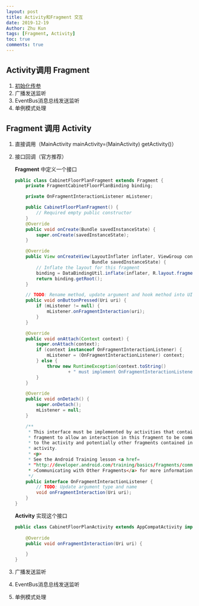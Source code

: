 ```yaml
---
layout: post
title: Activity和Fragment 交互
date: 2019-12-19
Author: Zhu Kun
tags: [Fragment, Activity]
toc: true
comments: true
---
```


## Activity调用 Fragment

1. [初始化传参](onenote:#Fragment构造参数传参&section-id={4DEA1A81-5A6F-CC40-8F58-51AB33411D8C}&page-id={0469E712-E9E9-441C-851B-1B441F258272}&end&base-path=https://d.docs.live.net/f634f5cd1abdf5be/文档/ZhuKun/Android/Fragment.one)
2. 广播发送监听
3. EventBus消息总线发送监听
4. 单例模式处理



## Fragment 调用 Activity

1. 直接调用（MainActivity     mainActivity=(MainActivity) getActivity()）

2. 接口回调（官方推荐）

   **Fragment** 中定义一个接口

   ```java
   public class CabinetFloorPlanFragment extends Fragment {
       private FragmentCabinetFloorPlanBinding binding;
   
       private OnFragmentInteractionListener mListener;
   
       public CabinetFloorPlanFragment() {
           // Required empty public constructor
       }
       @Override
       public void onCreate(Bundle savedInstanceState) {
           super.onCreate(savedInstanceState);
       }
   
       @Override
       public View onCreateView(LayoutInflater inflater, ViewGroup container,
                                Bundle savedInstanceState) {
           // Inflate the layout for this fragment
           binding = DataBindingUtil.inflate(inflater, R.layout.fragment_cabinet_floor_plan, container, false);
           return binding.getRoot();
       }
   
       // TODO: Rename method, update argument and hook method into UI event
       public void onButtonPressed(Uri uri) {
           if (mListener != null) {
               mListener.onFragmentInteraction(uri);
           }
       }
   
       @Override
       public void onAttach(Context context) {
           super.onAttach(context);
           if (context instanceof OnFragmentInteractionListener) {
               mListener = (OnFragmentInteractionListener) context;
           } else {
               throw new RuntimeException(context.toString()
                       + " must implement OnFragmentInteractionListener");
           }
       }
   
       @Override
       public void onDetach() {
           super.onDetach();
           mListener = null;
       }
   
       /**
        * This interface must be implemented by activities that contain this
        * fragment to allow an interaction in this fragment to be communicated
        * to the activity and potentially other fragments contained in that
        * activity.
        * <p>
        * See the Android Training lesson <a href=
        * "http://developer.android.com/training/basics/fragments/communicating.html"
        * >Communicating with Other Fragments</a> for more information.
        */
       public interface OnFragmentInteractionListener {
           // TODO: Update argument type and name
           void onFragmentInteraction(Uri uri);
       }
   }
   ```

   **Activity** 实现这个接口

   ```java
   public class CabinetFloorPlanActivity extends AppCompatActivity implements CabinetFloorPlanFragment.OnFragmentInteractionListener{
       
       @Override
       public void onFragmentInteraction(Uri uri) {
   
       }
   }
   ```

   

3. 广播发送监听

4. EventBus消息总线发送监听

5. 单例模式处理